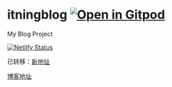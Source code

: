 # itningblog [![Open in Gitpod](https://gitpod.io/button/open-in-gitpod.svg)](https://gitpod.io/#https://github.com/itning/itningblog)
My Blog Project

[![Netlify Status](https://api.netlify.com/api/v1/badges/67f55184-c8a9-468d-bfb9-ced2bc2503c1/deploy-status)](https://app.netlify.com/sites/competent-mayer-1f9375/deploys)

已转移：[新地址](http://github.com/itning/blog)

[博客地址](https://blog.itning.top)
